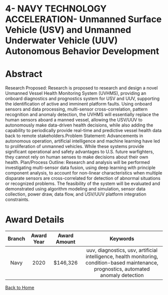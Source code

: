 
4- NAVY TECHNOLOGY ACCELERATION- Unmanned Surface Vehicle (USV) and Unmanned Underwater Vehicle (UUV) Autonomous Behavior Development
=====================================================================================================================================

# Abstract


Research Proposed: Research is proposed to research and design a novel Unmanned Vessel Health Monitoring System (UVHMS), providing an onboard diagnostics and prognostics system for USV and UUV, supporting the identification of active and imminent platform faults. Using onboard sensors and data processing, multi-sensor cross-correlation, pattern recognition and anomaly detection, the UVHMS will essentially replace the human sensors aboard a manned vessel, allowing the USV/UUV to autonomously make data-driven health decisions, while also adding the capability to periodically provide real-time and predictive vessel health data back to remote stakeholders.Problem Statement: Advancements in autonomous operation, artificial intelligence and machine learning have led to proliferation of unmanned vehicles. While these systems provide significant operational and safety advantages to U.S. future warfighters, they cannot rely on human senses to make decisions about their own health. Plan/Process Outline: Research and analysis will be performed investigating multi-sensor data fusion, using deep learning with principle component analysis, to account for non-linear characteristics when multiple disparate sensors are cross-correlated for detection of abnormal situations or recognized problems. The feasibility of the system will be evaluated and demonstrated using algorithm modeling and simulation, sensor data collection, power draw, data flow, and USV/UUV platform integration constraints.  

# Award Details

|Branch|Award Year|Award Amount|Keywords|
| :---: | :---: | :---: | :---: |
|Navy|2020|$146,326|uuv, diagnostics, usv, artificial intelligence, health monitoring, condition-based maintenance, prognostics, automated anomaly detection|
  
  


[Back to Home](https://github.com/chrischow/dod_sbir_awards/Reports/JH/#2114)